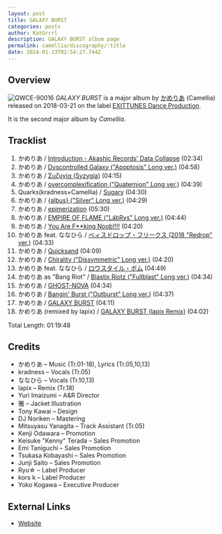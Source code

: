 ```yaml
---
layout: post
title: GALAXY BURST
categories: posts
author: KatGrrrl
description: GALAXY BURST album page
permalink: camellia/discography/:title
date: 2024-01-23T02:54:27.744Z
---
```


## Overview

![QWCE-90016](/assets/images/camellia/albums/QWCE-90016.jpg)
*GALAXY BURST* is a major album by [かめりあ](<{% link postsWiki/_posts/2023-12-10-camellia.md %}>) (Camellia) released on 2018-03-21 on the label [EXITTUNES Dance Production](#).

It is the second major album by *Camellia*.

## Tracklist

1. かめりあ / [Introduction - Akashic Records' Data Collapse](<{% link postsInclude/_posts/camellia/songs/Introduction-Akashic-Records-Data-Collapse/2024-03-25-Introduction-Akashic-Records-Data-Collapse.md %}>) (02:34)
2. かめりあ / [Dyscontrolled Galaxy ("Apoptosis" Long ver.)](<{% link postsInclude/_posts/camellia/songs/Dyscontrolled-Galaxy/2024-03-25-Dyscontrolled-Galaxy.md %}>) (04:58)
3. かめりあ / [Συζυγία (Syzygía)](<{% link postsInclude/_posts/camellia/songs/Syzygia/2024-03-25-Syzygia.md %}>) (04:15)
4. かめりあ / [overcomplexification ("Quaternion" Long ver.)](<{% link postsInclude/_posts/camellia/songs/overcomplexification/2024-03-25-overcomplexification.md %}>) (04:39)
5. Quarks(kradness×Camellia) / [Sugary](<{% link postsInclude/_posts/camellia/songs/Sugary/2024-03-25-Sugary.md %}>) (04:30)
6. かめりあ / [{albus} ("Silver" Long ver.)](<{% link postsInclude/_posts/camellia/songs/albus/2024-03-25-albus.md %}>) (04:29)
7. かめりあ / [epimerization](<{% link postsInclude/_posts/camellia/songs/epimerization/2024-03-25-epimerization.md %}>) (05:30)
8. かめりあ / [EMPIRE OF FLAME ("LábRys" Long ver.)](<{% link postsInclude/_posts/camellia/songs/EMPIRE-OF-FLAME/2024-03-25-EMPIRE-OF-FLAME.md %}>) (04:44)
9. かめりあ / [You Are F**king Noob!!!!](<{% link postsInclude/_posts/camellia/songs/You-Are-F--king-Noob/2024-03-25-You-Are-F--king-Noob.md %}>) (04:20)
10. かめりあ feat. ななひら / [べィスドロップ・フリークス (2018 "Redrop" ver.)](<{% link postsInclude/_posts/camellia/songs/Bassdrop-Freaks/2024-03-25-Bassdrop-Freaks.md %}>) (04:33)
11. かめりあ / [Quicksand](<{% link postsInclude/_posts/camellia/songs/Quicksand/2024-03-25-Quicksand.md %}>) (04:09)
12. かめりあ / [Chirality ("Dissymmetric" Long ver.)](<{% link postsInclude/_posts/camellia/songs/Chirality/2024-03-25-Chirality.md %}>) (04:20)
13. かめりあ feat. ななひら / [ロウスタイル・ボム](<{% link postsInclude/_posts/camellia/songs/Lowstyle-Bomb/2024-03-25-Lowstyle-Bomb.md %}>) (04:49)
14. かめりあ as "Bang Riot" / [Blastix Riotz ("Fullblast" Long ver.)](<{% link postsInclude/_posts/camellia/songs/Blastix-Riotz/2024-03-25-Blastix-Riotz.md %}>) (04:34)
15. かめりあ / [GHOST-NOVA](<{% link postsInclude/_posts/camellia/songs/GHOST-NOVA/2024-03-25-GHOST-NOVA.md %}>) (04:34)
16. かめりあ / [Bangin' Burst ("Outburst" Long ver.)](<{% link postsInclude/_posts/camellia/songs/Bangin-Burst/2024-03-25-Bangin-Burst.md %}>) (04:37)
17. かめりあ / [GALAXY BURST](<{% link postsInclude/_posts/camellia/songs/GALAXY-BURST-song/2024-03-25-GALAXY-BURST-song.md %}>) (04:11)
18. かめりあ (remixed by lapix) / [GALAXY BURST (lapix Remix)](<{% link postsInclude/_posts/camellia/songs/GALAXY-BURST-song/2024-03-25-GALAXY-BURST-song.md %}>) (04:02)

Total Length: 01:19:48

## Credits

* かめりあ – Music (Tr.01-18), Lyrics (Tr.05,10,13)
* kradness – Vocals (Tr.05)
* ななひら – Vocals (Tr.10,13)
* lapix – Remix (Tr.18)
* Yuri Imaizumi – A&R Director
* 雅 – Jacket Illustration
* Tony Kawai – Design
* DJ Noriken – Mastering
* Mitsuyasu Yanagita – Track Assistant (Tr.05)
* Kenji Odawara – Promotion
* Keisuke "Kenny" Terada – Sales Promotion
* Emi Taniguchi – Sales Promotion
* Tsukasa Kobayashi – Sales Promotion
* Junji Saito – Sales Promotion
* Ryu☆ – Label Producer
* kors k – Label Producer
* Yoko Kogawa – Executive Producer

## External Links

* [Website](http://camellialapix.extsm.com/)
